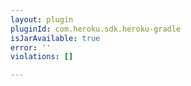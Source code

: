```yaml
---
layout: plugin
pluginId: com.heroku.sdk.heroku-gradle
isJarAvailable: true
error: ''
violations: []

---
```

